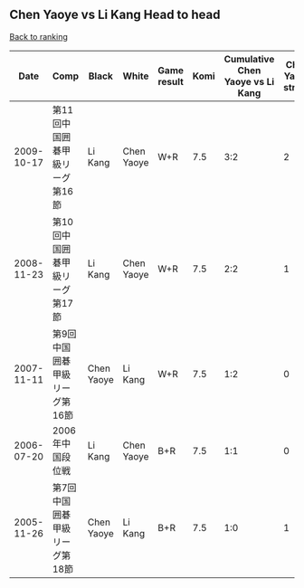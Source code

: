 ## Chen Yaoye vs Li Kang Head to head

[Back to ranking](../../index.md)




| **Date** | **Comp** | **Black** | **White** | **Game result** | **Komi** | **Cumulative Chen Yaoye vs Li Kang** | **Chen Yaoye streak** | **Li Kang streak** | 
| --- | --- | --- | --- | --- | --- | --- | --- | --- |
| 2009-10-17 | 第11回中国囲碁甲級リーグ第16節 | Li Kang | Chen Yaoye | W+R | 7.5 | 3:2 | 2 | 0 | 
| 2008-11-23 | 第10回中国囲碁甲級リーグ第17節 | Li Kang | Chen Yaoye | W+R | 7.5 | 2:2 | 1 | 0 | 
| 2007-11-11 | 第9回中国囲碁甲級リーグ第16節 | Chen Yaoye | Li Kang | W+R | 7.5 | 1:2 | 0 | 2 | 
| 2006-07-20 | 2006年中国段位戦 | Li Kang | Chen Yaoye | B+R | 7.5 | 1:1 | 0 | 1 | 
| 2005-11-26 | 第7回中国囲碁甲級リーグ第18節 | Chen Yaoye | Li Kang | B+R | 7.5 | 1:0 | 1 | 0 |




